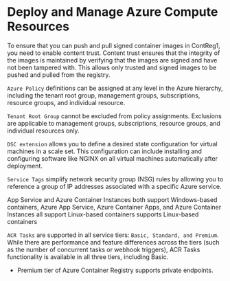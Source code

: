 # Deploy and Manage Azure Compute Resources

To ensure that you can push and pull signed container images in ContReg1, you need to enable content trust. Content trust ensures that the integrity of the images is maintained by verifying that the images are signed and have not been tampered with. This allows only trusted and signed images to be pushed and pulled from the registry.

`Azure Policy` definitions can be assigned at any level in the Azure hierarchy, including the tenant root group, management groups, subscriptions,  resource groups, and individual resource.

`Tenant Root Group` cannot be excluded from policy assignments. Exclusions are applicable to management groups, subscriptions, resource groups, and individual resources only.

`DSC extension` allows you to define a desired state configuration for virtual machines in a scale set. This configuration can include installing and configuring software like NGINX on all virtual machines automatically after deployment.

`Service Tags` simplify network security group (NSG) rules by allowing you to reference a group of IP addresses associated with a specific Azure service.

App Service and Azure Container Instances both support Windows-based containers,
Azure App Service, Azure Container Apps, and Azure Container Instances all support Linux-based containers supports Linux-based containers

`ACR Tasks` are supported in all service tiers: `Basic, Standard, and Premium`. While there are performance and feature differences across the tiers (such as the number of concurrent tasks or webhook triggers), ACR Tasks functionality is available in all three tiers, including Basic.
- Premium tier of Azure Container Registry supports private endpoints. 